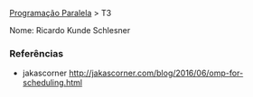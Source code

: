 [Programação Paralela](https://github.com/AndreaInfUFSM/elc139-2018a) > T3

Nome: Ricardo Kunde Schlesner



### Referências
- jakascorner http://jakascorner.com/blog/2016/06/omp-for-scheduling.html

